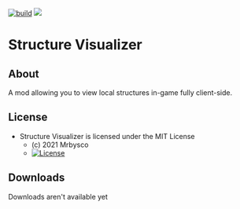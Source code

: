 [![build](https://github.com/Mrbysco/StructureVisualizer/actions/workflows/build.yml/badge.svg)](https://github.com/Mrbysco/StructureVisualizer/actions/workflows/build.yml) [![](http://cf.way2muchnoise.eu/versions/494857_latest.svg)](https://www.curseforge.com/minecraft/mc-mods/structure-visualizer)
# Structure Visualizer #

## About ##
A mod allowing you to view local structures in-game fully client-side.

## License ##
* Structure Visualizer is licensed under the MIT License
  - (c) 2021 Mrbysco
  - [![License](https://img.shields.io/badge/License-MIT-red.svg?style=flat)](http://opensource.org/licenses/MIT)

## Downloads ##
Downloads aren't available yet